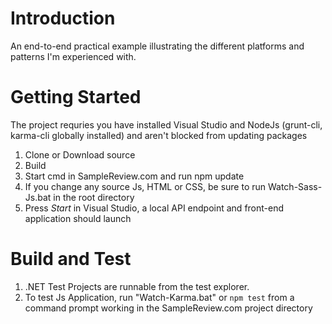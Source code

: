 # Introduction
An end-to-end practical example illustrating the different platforms and patterns I'm experienced with.

# Getting Started
The project requries you have installed Visual Studio and NodeJs (grunt-cli, karma-cli globally installed) and aren't blocked from updating packages

1.	Clone or Download source
3.	Build
3.	Start cmd in SampleReview.com and run npm update
4.  If you change any source Js, HTML or CSS, be sure to run Watch-Sass-Js.bat in the root directory
5.  Press *Start* in Visual Studio, a local API endpoint and front-end application should launch

# Build and Test

1. .NET Test Projects are runnable from the test explorer.
2. To test Js Application, run "Watch-Karma.bat" or `npm test` from a command prompt working in the SampleReview.com project directory

